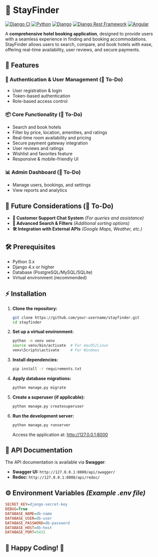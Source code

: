 # 🏨 StayFinder

[![Django CI](https://github.com/madhvi-n/stay-finder/actions/workflows/django.yml/badge.svg?branch=main)](https://github.com/madhvi-n/stay-finder/actions/workflows/django.yml)
[![Python](https://img.shields.io/badge/Python-3.11-blue)](https://www.python.org/)
[![Django](https://img.shields.io/badge/Django-5.1-brightgreen?style=flat&logo=django&logoColor=white)](https://www.djangoproject.com/)
[![Django Rest Framework](https://img.shields.io/badge/Django_Rest_Framework-3.15-red)](https://www.django-rest-framework.org/)
[![Angular](https://img.shields.io/badge/Angular-19-blueviolet)](https://angular.io/)

A **comprehensive hotel booking application**, designed to provide users with a seamless experience in finding and booking accommodations. StayFinder allows users to search, compare, and book hotels with ease, offering real-time availability, user reviews, and secure payments.

## 🚀 Features

### **🔑 Authentication & User Management** (📝 To-Do)

- User registration & login
- Token-based authentication
- Role-based access control

### **📦 Core Functionality** (📝 To-Do)

- Search and book hotels
- Filter by price, location, amenities, and ratings
- Real-time room availability and pricing
- Secure payment gateway integration
- User reviews and ratings
- Wishlist and favorites feature
- Responsive & mobile-friendly UI

### **📊 Admin Dashboard** (📝 To-Do)

- Manage users, bookings, and settings
- View reports and analytics

## 🔮 Future Considerations (📝 To-Do)

- **💬 Customer Support Chat System** *(For queries and assistance)*
- **🔎 Advanced Search & Filters** *(Additional sorting options)*
- **🛠️ Integration with External APIs** *(Google Maps, Weather, etc.)*

## 🛠 Prerequisites

- Python 3.x
- Django 4.x or higher
- Database (PostgreSQL/MySQL/SQLite)
- Virtual environment (recommended)

## ⚡ Installation

1. **Clone the repository:**

    ```bash
    git clone https://github.com/your-username/stayfinder.git
    cd stayfinder
    ```

2. **Set up a virtual environment:**

    ```bash
    python -m venv venv
    source venv/bin/activate  # For macOS/Linux
    venv\Scripts\activate     # For Windows
    ```

3. **Install dependencies:**

    ```bash
    pip install -r requirements.txt
    ```

4. **Apply database migrations:**

    ```bash
    python manage.py migrate
    ```

5. **Create a superuser (if applicable):**

    ```bash
    python manage.py createsuperuser
    ```

6. **Run the development server:**

    ```bash
    python manage.py runserver
    ```

    Access the application at: <http://127.0.0.1:8000>

## 📝 API Documentation

The API documentation is available via **Swagger**:

- **Swagger UI:** `http://127.0.0.1:8000/api/swagger/`
- **Redoc:** `http://127.0.0.1:8000/api/redoc/`

## ⚙️ Environment Variables *(Example .env file)*

```ini
SECRET_KEY=django-secret-key
DEBUG=True
DATABASE_NAME=db-name
DATABASE_USER=db-user
DATABASE_PASSWORD=db-password
DATABASE_HOST=db-host
DATABASE_PORT=5432
```

## 🎉 Happy Coding! 🚀
